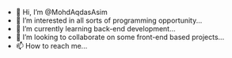 - 👋 Hi, I’m @MohdAqdasAsim
- 👀 I’m interested in all sorts of programming opportunity...
- 🌱 I’m currently learning back-end development...
- 💞️ I’m looking to collaborate on some front-end based projects...
- 📫 How to reach me...
